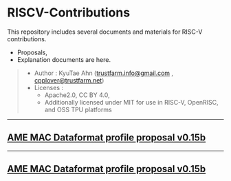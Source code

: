 # RISCV-Contributions

This repository includes several documents and materials for RISC-V contributions.
- Proposals,
- Explanation documents are here.

> - Author : KyuTae Ahn (trustfarm.info@gmail.com , cpplover@trustfarm.net) 
> - Licenses : 
>      - Apache2.0, CC BY 4.0, 
>      - Additionally licensed under MIT for use in RISC-V, OpenRISC, and OSS TPU platforms

---
## [AME MAC Dataformat profile proposal v0.15b](AME/AME_MAC_Dataformat_profile_spec_v0.16.md)
---
## [AME MAC Dataformat profile proposal v0.15b](AME/AME_MAC_Dataformat_profile_spec_v0.15b.md)


